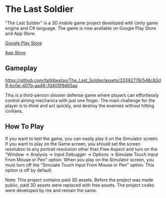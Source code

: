 # The Last Soldier

"The Last Soldier" is a 3D mobile game project developed with Unity game engine and C# language. The game is now available on Google Play Store and App Store.

[Google Play Store](https://play.google.com/store/apps/details?id=com.Streggle.TheLastSoldier)

[App Store](https://apps.apple.com/us/app/id6472813314)

## Gameplay 


https://github.com/fatihbestas/The_Last_Soldier/assets/33392778/548c82d9-bc0e-407b-aa49-7d405f9465aa


This is a third-person shooter defense game where players can effortlessly control aiming mechanics with just one finger. The main challenge for the player is to think and act quickly, and destroy the enemies without hitting civilians.

## How To Play

If you want to test the game, you can easily play it on the Simulator screen. If you want to play on the Game screen, you should set the screen resolution to any portrait resolution other than Free Aspect and turn on the "Window -> Analysis -> Input Debugger -> Options -> Simulate Touch Input From Mouse or Pen" option. When you play on the Simulator screen, you must turn off the "Simulate Touch Input From Mouse or Pen" option. This option is off by default.

Note: This project contains paid 3D assets. Before the project was made public, paid 3D assets were replaced with free assets. The project codes were developed by me and remain the same.
